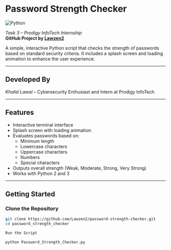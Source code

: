 # Password Strength Checker

![Python](https://img.shields.io/badge/Python-2.7%20%7C%203.x-blue)

*Task 3 – Prodigy InfoTech Internship*  
**GitHub Project by [Lawzen2](https://github.com/Lawzen2)**

A simple, interactive Python script that checks the strength of passwords based on standard security criteria. It includes a splash screen and loading animation to enhance the user experience.

---

## Developed By

*Khalid Lawal* – Cybersecurity Enthusiast and Intern at Prodigy InfoTech

---

## Features

- Interactive terminal interface  
- Splash screen with loading animation  
- Evaluates passwords based on:
  - Minimum length
  - Lowercase characters
  - Uppercase characters
  - Numbers
  - Special characters  
- Outputs overall strength (Weak, Moderate, Strong, Very Strong)  
- Works with Python 2 and 3
---

## Getting Started

### Clone the Repository

```bash
git clone https://github.com/Lawzen2/password-strength-checker.git
cd password_strength_checker

Run the Script

python Password_Strength_Checker.py
